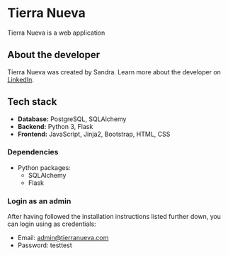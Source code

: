 # Tierra Nueva

Tierra Nueva is a web application

## About the developer

Tierra Nueva was created by Sandra. Learn more about the developer on [LinkedIn](https://www.linkedin.com/in/sandramilenan/).

## Tech stack

- **Database:** PostgreSQL, SQLAlchemy
- **Backend:** Python 3, Flask
- **Frontend:** JavaScript, Jinja2, Bootstrap, HTML, CSS

### Dependencies

- Python packages:
  - SQLAlchemy
  - Flask

### Login as an admin

After having followed the installation instructions listed further down, you can login using as credentials:

- Email: admin@tierranueva.com
- Password: testtest
